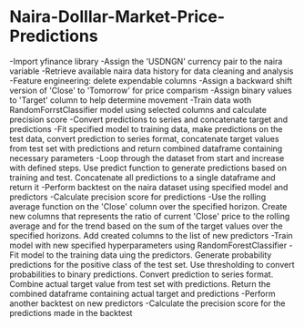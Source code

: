 # Naira-Dolllar-Market-Price-Predictions
-Import yfinance library
-Assign the 'USDNGN' currency pair to the naira variable
-Retrieve available naira data history for data cleaning and analysis
-Feature engineering: delete expendable columns
-Assign  a backward shift version of 'Close' to 'Tomorrow' for price comparism
-Assign binary values to 'Target' column to help determine movement
-Train data woth RandomForrstClassifier model using selected columns and calculate precision score
-Convert predictions to series and concatenate target and predictions
-Fit specified model to training data, make predictions on the test data, convert prediction to series format, concatenate target values from test set with predictions and return combined dataframe containing necessary parameters
-Loop through the dataset from start and increase with defined steps. Use predict function to generate predictions based on training and test. Concatenate all predictions to a single dataframe and return it
-Perform backtest on the naira dataset using specified model and predictors
-Calculate precision score for predictions
-Use the rolling average function on the 'Close' column over the specified horizon. Create new columns that represents the ratio of current 'Close' price to the rolling average and for the trend based on the sum of the target values over the specified horizons. Add created columns to the list of new predictors
-Train model with new specified hyperparameters using RandomForestClassifier
-Fit model to the training data uing the predictors. Generate probability predictions for the positive class of the test set. Use thresholding to convert probabilities to binary predictions. Convert prediction to series format. Combine actual target value from test set with predictions. Return the combined dataframe containing actual target and predictions
-Perform another backtest on new predictors
-Calculate the precision score for the predictions made in the backtest 
